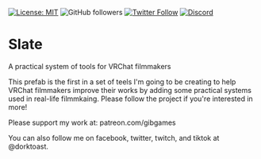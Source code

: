 [![License: MIT](https://img.shields.io/badge/License-MIT-yellow.svg)](https://opensource.org/licenses/MIT)
![GitHub followers](https://img.shields.io/github/followers/GIBGames?style=social) [![Twitter Follow](https://img.shields.io/twitter/follow/gibgames?style=social)](https://twitter.com/GibGames) [![Discord](https://img.shields.io/discord/539176606468669440?label=discord)](https://discord.gg/jvZkahu)

# Slate
A practical system of tools for VRChat filmmakers

This prefab is the first in a set of teels I'm going to be creating to help VRChat filmmakers improve their works by adding some practical systems used in real-life filmmkaing. Please follow the project if you're interested in more!

Please support my work at: patreon.com/gibgames

You can also follow me on facebook, twitter, twitch, and tiktok at @dorktoast.

